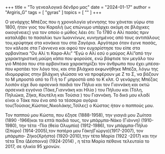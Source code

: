+++
title = "Το γενεαλογικό δένδρο μας"
date = "2024-01-17"
author = "Argiris_G"
tags = [ "gyras" ]
topics = [ "" ]
+++


Ο γενάρχης Μπέζας που η χρονολογία γέννησης του χάνεται γύρω στα 1800, ήταν γιος του Καραλή (ως επώνυμο υπάρχει ακόμη σε βλάχικες οικογένειες) για τον οποίο ο μύθος λέει ότι: Το 1780 ο Αλί πασάς πριν καταλάβει το πασαλίκι των Ιωαννίνων, κυνηγημένος από τους αντιπάλους του,κρύφτηκε στα κονάκια του στα Ζαγόρια. Αργότερα όταν έγινε πασάς, τον κάλεσε στα Γιάννενα και αφού τον ευχαρίστησε του είπε στα αρβανίτικα “Ου Αλί τι Καρα-Αλι” “Εγώ ο Αλί εσύ ο μαύρος Αλί”από την χαρακτηριστική μαύρη κάπα που φορούσε, ενώ βάφτισε τον μεγάλο του γιό Μπέσα που στα αρβανίτικα χαρακτηρίζει τον άνθρωπο που έχει μπέσα-που κρατάει τον λόγο του, και στα βλάχικα εκφωνήθηκε Μπέζα, λόγω της ιδιομορφίας στην βλάχικη γλώσσα να να προφέρουν με Ζ το Σ, να βάζουν το Μ μπροστά από το Π ή το Γ μπροστά από το Κ κλπ.
 Ο γενάρχης Μπέζας λοιπόν είχε δυο αρσενικά παιδιά τον Πήλιο και τον Γιαννάκη και οκτώ αρσενικά εγγόνια (Τάκε,Γιαννάκη και Ηλία ) του Πήλιου και (Τόλη, Πηλιώκα, Ζήκα, Κουτέλη και Τούσια ) του Γιαννάκη. Το δικό μου κλαδί είναι ο Τάκε που ένα από τα τέσσερα αγόρια του(Τούσιας,Κώστας,Νικολάκης,Τσίλες) ο Κώστας ήταν ο παππούς μου.

Τον  παππού μου Κώστα, που έζησε (1888-1958), την γιαγιά μου Ζωίτσα (1890 -1966)και τα επτά παιδιά τους, τον μπάρμπα-Νάκο (Γιάννη) (1910-1980), την τέτα -Πία (θεία Ολυμπία) (1912-1986), τον μπάρμπα-Πήλιο (Σπύρο) (1914-2005),τον πατέρα μου Γάκη(Γιώργο)(1917-2007), τον μπάρμπα- Ζήκο(Χρήστο) (1920-2010),την τέτα Μαρία (1922 -2017) και την τέτα Έπα (Δέσποινα) (1924-2014)
, η τέτα Μαρία  πέθανε τελευταία το 2017, σε ηλικία 95 χρονών.
